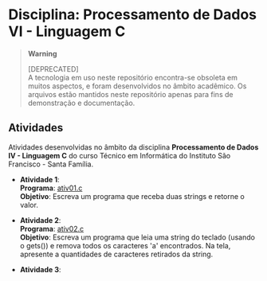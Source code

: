 # Disciplina: Processamento de Dados VI - Linguagem C

> **Warning**
> 
> [DEPRECATED]  
> A tecnologia em uso neste repositório encontra-se obsoleta em muitos aspectos, e foram desenvolvidos no âmbito acadêmico. Os arquivos estão mantidos neste repositório apenas para fins de demonstração e documentação. 

## Atividades

Atividades desenvolvidas no âmbito da disciplina **Processamento de Dados IV - Linguagem C** do curso Técnico em Informática do Instituto São Francisco - Santa Família.

* **Atividade 1**:  
  **Programa**: [ativ01.c](src/ativ01.c)  
  **Objetivo**: Escreva um programa que receba duas strings e retorne o valor.  
  
* **Atividade 2**:  
  **Programa**: [ativ02.c](src/ativ02.c)  
  **Objetivo**: Escreva um programa que leia uma string do teclado (usando o gets()) e remova todos os caracteres 'a' encontrados. Na tela, apresente a quantidades de caracteres retirados da string.

* **Atividade 3**:
